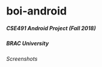 # boi-android
##### CSE491 Android Project (Fall 2018)
##### BRAC University


###### Screenshots
[Login]: https://github.com/anotherChowdhury/boi-android/blob/master/screenshots/login.jpg "Login"
[Main Activity]: https://github.com/anotherChowdhury/boi-android/blob/master/screenshots/mainactivity.jpg "MainActivity"
[Main Activity #2]: https://github.com/anotherChowdhury/boi-android/blob/master/screenshots/mainactivity2.jpg "MainActivity#2"
[Post]: https://github.com/anotherChowdhury/boi-android/blob/master/screenshots/post.jpg "Post"
[Signup]: https://github.com/anotherChowdhury/boi-android/blob/master/screenshots/signup.jpg "Signup"